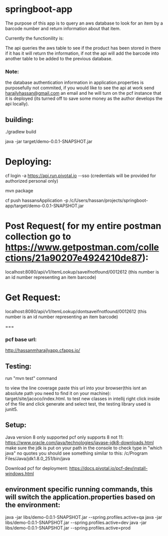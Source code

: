# springboot-app
The purpose of this app is to query an aws database to look for an item by a barcode number and return information about that item.

Currently the functionility is:

The api queries the aws table to see if the product has been stored in there if it has it will return the information, if not
the api will add the barcode into another table to be added to the previous database.
### Note:
the database authentication information in application.properties is purposefully not commited, if you would like to see the api at work
send harajlyhassan@gmail.com an email and he will turn on the pcf instance that it is deployed (its turned off to save some money as the author develops the api locally).
## building:
./gradlew build


java -jar target/demo-0.0.1-SNAPSHOT.jar

Deploying:
=======
cf login -a  https://api.run.pivotal.io --sso
(credentials will be provided for authorized personal only)

mvn package

cf push hassansApplication -p /c/Users/hassan/projects/springboot-app/target/demo-0.0.1-SNAPSHOT.jar

Post Request( for my entire postman collection go to https://www.getpostman.com/collections/21a90207e4924210de87):
===
localhost:8080/api/v1/itemLookup/saveifnotfound/0012612 (this number is an id number  representing an item barcode)

Get Request:
===
localhost:8080/api/v1/itemLookup/dontsaveifnotfound/0012612 (this number is an id number representing an item barcode)


===

### pcf base url:
http://hassanmharajlyapp.cfapps.io/

## Testing:
run "mvn test" command

to view the line coverage paste this url into your browser(this isnt an absolute path you need to find it on your machine): 
target/site/jacoco/index.html.
to test new classes in intellij right click inside of the file and click generate and select test, the testing library used is junit5.

## Setup:
Java version 8 only supported pcf only supports 8 not 11:
https://www.oracle.com/java/technologies/javase-jdk8-downloads.html
make sure the jdk is put on your path in the console to check type in "which java" no quotes you should see something similar to this:
/c/Program Files/Java/jdk1.8.0_251/bin/java




Download pcf for deployment:
https://docs.pivotal.io/pcf-dev/install-windows.html

## environment specific running commands, this will switch the application.properties based on the environment:
 java -jar libs/demo-0.0.1-SNAPSHOT.jar --spring.profiles.active=qa
  java -jar libs/demo-0.0.1-SNAPSHOT.jar --spring.profiles.active=dev
 java -jar libs/demo-0.0.1-SNAPSHOT.jar --spring.profiles.active=prod


